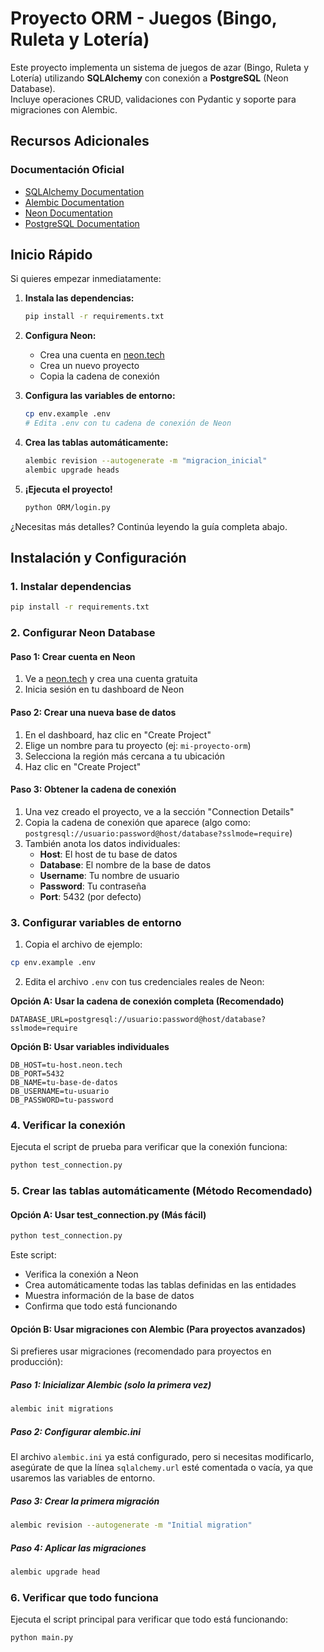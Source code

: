 # Proyecto ORM - Juegos (Bingo, Ruleta y Lotería)

Este proyecto implementa un sistema de juegos de azar (Bingo, Ruleta y Lotería) utilizando **SQLAlchemy** con conexión a **PostgreSQL** (Neon Database).  
Incluye operaciones CRUD, validaciones con Pydantic y soporte para migraciones con Alembic.


## Recursos Adicionales

### Documentación Oficial
- [SQLAlchemy Documentation](https://docs.sqlalchemy.org/)
- [Alembic Documentation](https://alembic.sqlalchemy.org/)
- [Neon Documentation](https://neon.tech/docs)
- [PostgreSQL Documentation](https://www.postgresql.org/docs/)

## Inicio Rápido

Si quieres empezar inmediatamente:

1. **Instala las dependencias:**
   ```bash
   pip install -r requirements.txt
   ```

2. **Configura Neon:**
   - Crea una cuenta en [neon.tech](https://neon.tech)
   - Crea un nuevo proyecto
   - Copia la cadena de conexión

3. **Configura las variables de entorno:**
   ```bash
   cp env.example .env
   # Edita .env con tu cadena de conexión de Neon
   ```

4. **Crea las tablas automáticamente:**
   ```bash
   alembic revision --autogenerate -m "migracion_inicial"
   alembic upgrade heads
   ```

5. **¡Ejecuta el proyecto!**
   ```bash
   python ORM/login.py
   ```

¿Necesitas más detalles? Continúa leyendo la guía completa abajo.

## Instalación y Configuración

### 1. Instalar dependencias

```bash
pip install -r requirements.txt
```

### 2. Configurar Neon Database

#### Paso 1: Crear cuenta en Neon
1. Ve a [neon.tech](https://neon.tech) y crea una cuenta gratuita
2. Inicia sesión en tu dashboard de Neon

#### Paso 2: Crear una nueva base de datos
1. En el dashboard, haz clic en "Create Project"
2. Elige un nombre para tu proyecto (ej: `mi-proyecto-orm`)
3. Selecciona la región más cercana a tu ubicación
4. Haz clic en "Create Project"

#### Paso 3: Obtener la cadena de conexión
1. Una vez creado el proyecto, ve a la sección "Connection Details"
2. Copia la cadena de conexión que aparece (algo como: `postgresql://usuario:password@host/database?sslmode=require`)
3. También anota los datos individuales:
   - **Host**: El host de tu base de datos
   - **Database**: El nombre de la base de datos
   - **Username**: Tu nombre de usuario
   - **Password**: Tu contraseña
   - **Port**: 5432 (por defecto)

### 3. Configurar variables de entorno

1. Copia el archivo de ejemplo:
```bash
cp env.example .env
```

2. Edita el archivo `.env` con tus credenciales reales de Neon:

**Opción A: Usar la cadena de conexión completa (Recomendado)**
```env
DATABASE_URL=postgresql://usuario:password@host/database?sslmode=require
```

**Opción B: Usar variables individuales**
```env
DB_HOST=tu-host.neon.tech
DB_PORT=5432
DB_NAME=tu-base-de-datos
DB_USERNAME=tu-usuario
DB_PASSWORD=tu-password
```

### 4. Verificar la conexión

Ejecuta el script de prueba para verificar que la conexión funciona:

```bash
python test_connection.py
```

### 5. Crear las tablas automáticamente (Método Recomendado)

#### Opción A: Usar test_connection.py (Más fácil)
```bash
python test_connection.py
```

Este script:
- Verifica la conexión a Neon
- Crea automáticamente todas las tablas definidas en las entidades
- Muestra información de la base de datos
- Confirma que todo está funcionando

#### Opción B: Usar migraciones con Alembic (Para proyectos avanzados)

Si prefieres usar migraciones (recomendado para proyectos en producción):

##### Paso 1: Inicializar Alembic (solo la primera vez)
```bash
alembic init migrations
```

##### Paso 2: Configurar alembic.ini
El archivo `alembic.ini` ya está configurado, pero si necesitas modificarlo, asegúrate de que la línea `sqlalchemy.url` esté comentada o vacía, ya que usaremos las variables de entorno.

##### Paso 3: Crear la primera migración
```bash
alembic revision --autogenerate -m "Initial migration"
```

##### Paso 4: Aplicar las migraciones
```bash
alembic upgrade head
```

### 6. Verificar que todo funciona

Ejecuta el script principal para verificar que todo está funcionando:

```bash
python main.py
```
